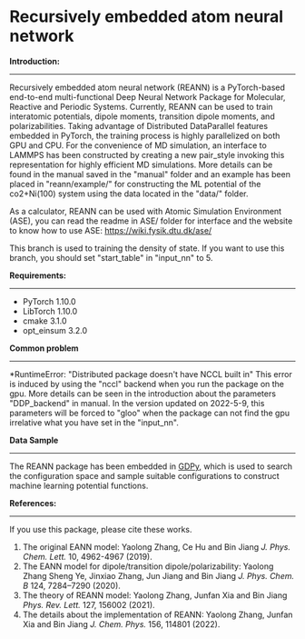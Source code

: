 Recursively embedded atom neural network 
=================================================
**Introduction:**
___________________________
  Recursively embedded atom neural network (REANN) is a PyTorch-based end-to-end multi-functional Deep Neural Network Package for Molecular, Reactive and Periodic Systems. Currently, REANN can be used to train interatomic potentials, dipole moments, transition dipole moments, and polarizabilities. Taking advantage of Distributed DataParallel features embedded in PyTorch, the training process is highly parallelized on both GPU and CPU. For the convenience of MD simulation, an interface to LAMMPS has been constructed by creating a new pair_style invoking this representation for highly efficient MD simulations. More details can be found in the manual saved in the "manual" folder and an example has been placed in "reann/example/" for constructing the ML potential of the co2+Ni(100) system using the data located in the "data/" folder.
  
As a calculator, REANN can be used with Atomic Simulation Environment (ASE), you can read the readme in ASE/ folder for interface and the website to know how to use ASE:
https://wiki.fysik.dtu.dk/ase/

This branch is used to training the density of state. If you want to use this branch, you should set "start_table" in "input_nn" to 5.

**Requirements:**
___________________________________
* PyTorch 1.10.0
* LibTorch 1.10.0
* cmake 3.1.0
* opt_einsum 3.2.0

**Common problem**
___________________________________________________________
*RuntimeError: "Distributed package doesn't have NCCL built in"
This error is induced by using the "nccl" backend when you run the package on the gpu. More details can be seen in the introduction about the parameters "DDP_backend" in manual. In the version updated on 2022-5-9, this parameters will be forced to "gloo" when the package can not find the gpu irrelative what you have set in the "input_nn".

**Data Sample**
_________________________________________________________________________________________________
The REANN package has been embedded in [GDPy](https://github.com/hsulab/GDPy), which is used to search the configuration space and sample suitable configurations to construct machine learning potential functions.

**References:**
__________________________________________________
If you use this package, please cite these works.
1. The original EANN model: Yaolong Zhang, Ce Hu and Bin Jiang *J. Phys. Chem. Lett.* 10, 4962-4967 (2019).
2. The EANN model for dipole/transition dipole/polarizability: Yaolong Zhang  Sheng Ye, Jinxiao Zhang, Jun Jiang and Bin Jiang *J. Phys. Chem. B*  124, 7284–7290 (2020).
3. The theory of REANN model: Yaolong Zhang, Junfan Xia and Bin Jiang *Phys. Rev. Lett.* 127, 156002 (2021).
4. The details about the implementation of REANN: Yaolong Zhang, Junfan Xia and Bin Jiang *J. Chem. Phys.* 156, 114801 (2022).
